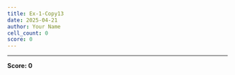 ```yaml
---
title: Ex-1-Copy13
date: 2025-04-21
author: Your Name
cell_count: 0
score: 0
---
```




---
**Score: 0**